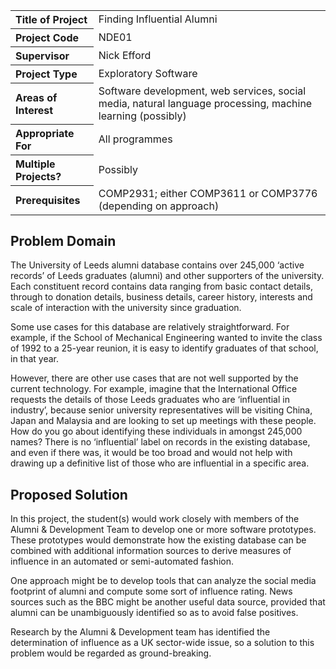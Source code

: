 <table>
<tr>
<th align="left">Title of Project</th>
<td>Finding Influential Alumni</td>
</tr>
<tr>
<th align="left">Project Code</th>
<td>NDE01</td>
</tr>
<tr>
<th align="left">Supervisor</th>
<td>Nick Efford</td>
</tr>
<tr>
<th align="left">Project Type</th>
<td>Exploratory Software</td>
</tr>
<tr>
<th align="left">Areas of Interest</th>
<td>Software development, web services, social media, natural
language processing, machine learning (possibly)</td>
</tr>
<tr>
<th align="left">Appropriate For</th>
<td>All programmes</td>
</tr>
<tr>
<th align="left">Multiple Projects?</th>
<td>Possibly</td>
</tr>
<tr>
<th align="left">Prerequisites</th>
<td>COMP2931; either COMP3611 or COMP3776 (depending on approach)</td>
</tr>
</table>

## Problem Domain

The University of Leeds alumni database contains over 245,000 ‘active records’
of Leeds graduates (alumni) and other supporters of the university. Each
constituent record contains data ranging from basic contact details, through
to donation details, business details, career history, interests and scale of
interaction with the university since graduation.

Some use cases for this database are relatively straightforward. For example,
if the School of Mechanical Engineering wanted to invite the class of 1992
to a 25-year reunion, it is easy to identify graduates of that school, in
that year.

However, there are other use cases that are not well supported by the current
technology. For example, imagine that the International Office requests the
details of those Leeds graduates who are ‘influential in industry’, because
senior university representatives will be visiting China, Japan and Malaysia
and are looking to set up meetings with these people. How do you go about
identifying these individuals in amongst 245,000 names? There is no
‘influential’ label on records in the existing database, and even if there
was, it would be too broad and would not help with drawing up a definitive
list of those who are influential in a specific area.

## Proposed Solution

In this project, the student(s) would work closely with members of the
Alumni & Development Team to develop one or more software prototypes. These
prototypes would demonstrate how the existing database can be combined with
additional information sources to derive measures of influence in an
automated or semi-automated fashion.

One approach might be to develop tools that can analyze the social media
footprint of alumni and compute some sort of influence rating.  News sources
such as the BBC might be another useful data source, provided that alumni
can be unambiguously identified so as to avoid false positives.

Research by the Alumni & Development team has identified the determination of
influence as a UK sector-wide issue, so a solution to this problem would be
regarded as ground-breaking.

